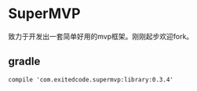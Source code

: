 # SuperMVP
致力于开发出一套简单好用的mvp框架。刚刚起步欢迎fork。

## gradle
~~~
compile 'com.exitedcode.supermvp:library:0.3.4'
~~~